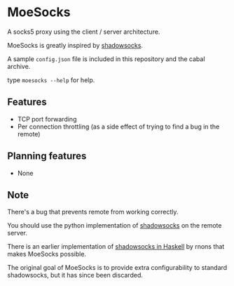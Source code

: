 MoeSocks
========


A socks5 proxy using the client / server architecture.

MoeSocks is greatly inspired by [shadowsocks].

A sample `config.json` file is included in this repository and the cabal
archive.

type `moesocks --help` for help.

Features
--------
* TCP port forwarding 
* Per connection throttling (as a side effect of trying to find a bug in the
remote)

Planning features
------------------
* None

Note
------

There's a bug that prevents remote from working correctly.

You should use the python implementation of [shadowsocks] on the remote
server.

There is an earlier implementation of [shadowsocks in Haskell] by rnons that
makes MoeSocks possible. 

The original goal of MoeSocks is to provide extra configurability to standard
shadowsocks, but it has since been discarded. 

[shadowsocks]:https://github.com/shadowsocks/shadowsocks 
[shadowsocks in Haskell]:https://github.com/rnons/shadowsocks-haskell



